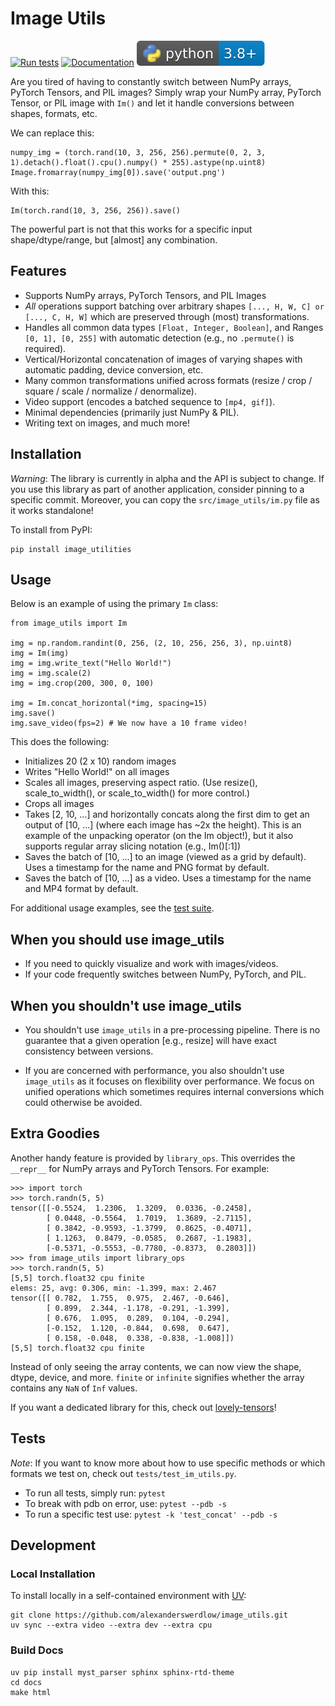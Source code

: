 # Image Utils

[![Run tests](https://github.com/alexanderswerdlow/image_utils/actions/workflows/ci.yml/badge.svg)](https://github.com/alexanderswerdlow/image_utils/actions/workflows/ci.yml)
[![Documentation](https://img.shields.io/badge/documentation-link-blue.svg)](https://image-utils.readthedocs.io/)
![Supported python versions](https://raw.githubusercontent.com/alexanderswerdlow/image_utils/master/docs/python_badge.svg)


Are you tired of having to constantly switch between NumPy arrays, PyTorch Tensors, and PIL images? Simply wrap your NumPy array, PyTorch Tensor, or PIL image with `Im()` and let it handle conversions between shapes, formats, etc.

We can replace this:
```
numpy_img = (torch.rand(10, 3, 256, 256).permute(0, 2, 3, 1).detach().float().cpu().numpy() * 255).astype(np.uint8)
Image.fromarray(numpy_img[0]).save('output.png')
```

With this:
```
Im(torch.rand(10, 3, 256, 256)).save()
```

The powerful part is not that this works for a specific input shape/dtype/range, but [almost] any combination.

## Features

- Supports NumPy arrays, PyTorch Tensors, and PIL Images
- _All_ operations support batching over arbitrary shapes `[..., H, W, C] or [..., C, H, W]` which are preserved through (most) transformations.
- Handles all common data types `[Float, Integer, Boolean]`, and Ranges `[0, 1], [0, 255]` with automatic detection (e.g., no `.permute()` is required).
- Vertical/Horizontal concatenation of images of varying shapes with automatic padding, device conversion, etc.
- Many common transformations unified across formats (resize / crop / square / scale / normalize / denormalize).
- Video support (encodes a batched sequence to `[mp4, gif]`).
- Minimal dependencies (primarily just NumPy & PIL).
- Writing text on images, and much more!

## Installation

_Warning_: The library is currently in alpha and the API is subject to change. If you use this library as part of another application, consider pinning to a specific commit. Moreover, you can copy the `src/image_utils/im.py` file as it works standalone!

To install from PyPI:

```
pip install image_utilities
```

## Usage

Below is an example of using the primary `Im` class:

```
from image_utils import Im

img = np.random.randint(0, 256, (2, 10, 256, 256, 3), np.uint8)
img = Im(img)
img = img.write_text("Hello World!")
img = img.scale(2) 
img = img.crop(200, 300, 0, 100)

img = Im.concat_horizontal(*img, spacing=15)
img.save()
img.save_video(fps=2) # We now have a 10 frame video!
```

This does the following:

- Initializes 20 (2 x 10) random images
- Writes "Hello World!" on all images
- Scales all images, preserving aspect ratio. (Use resize(), scale_to_width(), or scale_to_width() for more control.)
- Crops all images
- Takes [2, 10, ...] and horizontally concats along the first dim to get an output of [10, ...] (where each image has ~2x the height). This is an example of the unpacking operator (on the Im object!), but it also supports regular array slicing notation (e.g., Im()[:1])
- Saves the batch of [10, ...] to an image (viewed as a grid by default). Uses a timestamp for the name and PNG format by default.
- Saves the batch of [10, ...] as a video. Uses a timestamp for the name and MP4 format by default.

For additional usage examples, see the [test suite](tests/test_im_utils.py).

## When you should use image_utils

- If you need to quickly visualize and work with images/videos.
- If your code frequently switches between NumPy, PyTorch, and PIL.

## When you shouldn't use image_utils

- You shouldn't use `image_utils` in a pre-processing pipeline. There is no guarantee that a given operation [e.g., resize] will have exact consistency between versions.

- If you are concerned with performance, you also shouldn't use `image_utils` as it focuses on flexibility over performance. We focus on unified operations which sometimes requires internal conversions which could otherwise be avoided.

## Extra Goodies

Another handy feature is provided by `library_ops`. This overrides the `__repr__` for NumPy arrays and PyTorch Tensors. For example:

```console
>>> import torch
>>> torch.randn(5, 5)
tensor([[-0.5524,  1.2306,  1.3209,  0.0336, -0.2458],
        [ 0.0448, -0.5564,  1.7019,  1.3689, -2.7115],
        [ 0.3842, -0.9593, -1.3799,  0.8625, -0.4071],
        [ 1.1263,  0.8479, -0.0585,  0.2687, -1.1983],
        [-0.5371, -0.5553, -0.7780, -0.8373,  0.2803]])
>>> from image_utils import library_ops
>>> torch.randn(5, 5)
[5,5] torch.float32 cpu finite
elems: 25, avg: 0.306, min: -1.399, max: 2.467
tensor([[ 0.782,  1.755,  0.975,  2.467, -0.646],
        [ 0.899,  2.344, -1.178, -0.291, -1.399],
        [ 0.676,  1.095,  0.289,  0.104, -0.294],
        [-0.152,  1.120, -0.844,  0.698,  0.647],
        [ 0.158, -0.048,  0.338, -0.838, -1.008]])
[5,5] torch.float32 cpu finite
```

Instead of only seeing the array contents, we can now view the shape, dtype, device, and more. `finite` or `infinite` signifies whether the array contains any `NaN` of `Inf` values.

If you want a dedicated library for this, check out [lovely-tensors](https://github.com/xl0/lovely-tensors)!

## Tests

*Note*: If you want to know more about how to use specific methods or which formats we test on, check out `tests/test_im_utils.py`.

- To run all tests, simply run: `pytest`
- To break with pdb on error, use: `pytest --pdb -s`
- To run a specific test use: `pytest -k 'test_concat' --pdb -s`

## Development
### Local Installation

To install locally in a self-contained environment with [UV](https://docs.astral.sh/uv/):

```
git clone https://github.com/alexanderswerdlow/image_utils.git
uv sync --extra video --extra dev --extra cpu
```

### Build Docs

```
uv pip install myst_parser sphinx sphinx-rtd-theme
cd docs
make html
```